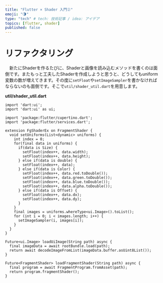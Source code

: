```yaml
---
title: "Flutter × Shader 入門②"
emoji: "🌗"
type: "tech" # tech: 技術記事 / idea: アイデア
topics: [flutter, shader]
published: false
---
```

# リファクタリング
&emsp;新たにShaderを作るたびに、Shaderと画像を読み込むメソッドを書くのは面倒です。またもっと工夫したShaderを作成しようと思うと、どうしてもuniform変数の数が増えてきます。その度に`setFloat`や`setImageSampler`を書かなければならないのも面倒です。そこで`util/shader_util.dart`を用意します。

**util/shader_util.dart**
```
import 'dart:ui';
import 'dart:ui' as ui;

import 'package:flutter/cupertino.dart';
import 'package:flutter/services.dart';

extension FgShaderEx on FragmentShader {
  void setUniforms(List<dynamic> uniforms) {
    int index = 0;
    for(final data in uniforms) {
      if(data is Size) {
        setFloat(index++, data.width);
        setFloat(index++, data.height);
      } else if(data is double) {
        setFloat(index++, data);
      } else if(data is Color) {
        setFloat(index++, data.red.toDouble());
        setFloat(index++, data.green.toDouble());
        setFloat(index++, data.blue.toDouble());
        setFloat(index++, data.alpha.toDouble());
      } else if(data is Offset) {
        setFloat(index++, data.dx);
        setFloat(index++, data.dy);
      }
    }
    final images = uniforms.whereType<ui.Image>().toList();
    for (int i = 0; i < images.length; i++) {
      setImageSampler(i, images[i]);
    }
  }
}

Future<ui.Image> loadUiImage(String path) async {
  final imageData = await rootBundle.load(path);
  return await decodeImageFromList(imageData.buffer.asUint8List());
}

Future<FragmentShader> loadFragmentShader(String path) async {
  final program = await FragmentProgram.fromAsset(path);
  return program.fragmentShader();
}
```